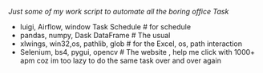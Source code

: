 *Just some of my work script to automate all the boring office Task*

- luigi, Airflow, window Task Schedule # for schedule 
- pandas, numpy, Dask DataFrame  # The usual 
- xlwings, win32,os, pathlib, glob # for the Excel, os, path interaction
- Selenium, bs4, pygui, opencv # The website , help me click with 1000+ apm coz im too lazy to do the same task over and over again
